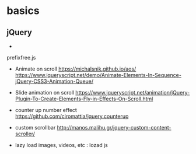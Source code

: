 # basics

jQuery
-----------
* 
prefixfree.js

* Animate on scroll
https://michalsnik.github.io/aos/
https://www.jqueryscript.net/demo/Animate-Elements-In-Sequence-jQuery-CSS3-Animation-Queue/

* Slide animation on scroll
https://www.jqueryscript.net/animation/jQuery-Plugin-To-Create-Elements-Fly-in-Effects-On-Scroll.html

* counter up number effect
https://github.com/ciromattia/jquery.counterup

* custom scrollbar
http://manos.malihu.gr/jquery-custom-content-scroller/

* lazy load images, videos, etc :
lozad js
